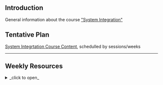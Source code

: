 <html>
  <head>
  </head>
  <body>
    <h2>Introduction</h2>
    <p>General information about the course <a href="https://datsoftlyngby.github.io/soft2019fall/SI/course-info.html">"System Integration"</a></p>
    <h2>Tentative Plan</h2>
    <p><a href="https://datsoftlyngby.github.io/soft2019fall-si/Info//tentative-plan">System Integrtation Course Content</a>, schedulled by sessions/weeks</p>
    <hr>
    <h2>Weekly Resources</h2><p></p>
    <details>
      <summary>_click to open_</summary>     
<a href="https://datsoftlyngby.github.io/soft2019fall-si/Sessions/Week35">Week 35: P2P Communication</a><br>
<a href="https://datsoftlyngby.github.io/soft2019fall-si/Sessions/Week36">Week 36: Distributed Computing, RPC/RMI</a><br>
<a href="https://datsoftlyngby.github.io/soft2019fall-si/Sessions/Week37">Week 37: Web Services, SOAP</a><br>
<a href="https://datsoftlyngby.github.io/soft2019fall-si/Sessions/Week35">Week 38: REST, RESTful</a><br>
Mini Project 1<br>     
<a href="https://datsoftlyngby.github.io/soft2019fall-si/Sessions/Week37">Week 40: BPM, BPMN</a><br>
<a href="https://datsoftlyngby.github.io/soft2019fall-si/Sessions/Week35">Week 41: SOA, ESB</a><br>
<a href="https://datsoftlyngby.github.io/soft2019fall-si/Sessions/Week36">Week 43: MOM</a><br>
<a href="https://datsoftlyngby.github.io/soft2019fall-si/Sessions/Week37">Week 44: EIP</a><br>
Mini Project 2<br>
<a href="https://datsoftlyngby.github.io/soft2019fall-si/Sessions/Week36">Week 46: Microservices Architecture</a><br>
<a href="https://datsoftlyngby.github.io/soft2019fall-si/Sessions/Week37">Week 47: Choreography and Orchestration</a><br>
<a href="https://datsoftlyngby.github.io/soft2019fall-si/Sessions/Week36">Week 48: APIs</a><br>
<a href="https://datsoftlyngby.github.io/soft2019fall-si/Sessions/Week37">Week 49: iPaaS</a><br>
Mini Project 3<br>
  </details>
  </body>
</html>
